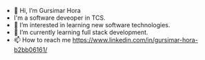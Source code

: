 - 👋 Hi, I’m Gursimar Hora
- I'm a software deveoper in TCS.
- 👀 I’m interested in learning new software technologies.
- 🌱 I’m currently learning full stack development.
- 📫 How to reach me https://www.linkedin.com/in/gursimar-hora-b2bb06161/

<!---
Guru9705/Guru9705 is a ✨ special ✨ repository because its `README.md` (this file) appears on your GitHub profile.
You can click the Preview link to take a look at your changes.
--->
